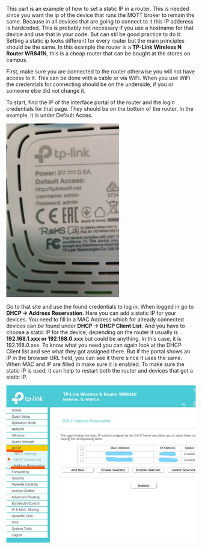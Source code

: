 This part is an example of how to set a static IP in a router. This is needed since you want the ip of the device that runs the MQTT broker to remain the same. Because in all devices that are going to connect to it this IP adderess is hardcoded. This is probably not necessary if you use a hostname for that device and use that in your code. But can stil be good practice to do it. Setting a static ip looks different for every router but the main principles should be the same.
In this example the router is a **TP-Link Wireless N Router WR841N**, this is a cheap router that can be bought at the stores on campus.

First, make sure you are connected to the router otherwise you will not have access to it. This can be done with a cable or via WiFi. When you use WiFi the credentials for connecting should be on the underside, if you or someone else did not change it.

To start, find the IP of the interface portal of the router and the login credentials for that page. They should be on the bottom of the router.
In the example, it is under Default Acces.


<img src="https://github.com/utwente-interaction-lab/MQTT-Communication/blob/main/Images%20Tutorial/underSideRouter.jpg" width="300">

Go to that site and use the found credentials to log in.
When logged in go to **DHCP -> Address Reservation**. Here you can add a static IP for your devices.
You need to fill in a MAC Address which for already connected devices can be found under **DHCP -> DHCP Client List**.
And you have to choose a static IP for the device, depending on the router it usually is **192.168.1.xxx or 192.168.0.xxx** but could be anything. In this case, it is 192.168.0.xxx.
To know what you need you can again look at the DHCP Client list and see what they got assigned there. But if the portal shows an IP in the browser URL field, you can see it there since it uses the same. When MAC and IP are filled in make sure it is enabled. To make sure the static IP is used, it can help to restart both the router and devices that got a static IP.




![DHCP Screen](https://github.com/utwente-interaction-lab/MQTT-Communication/blob/main/Images%20Tutorial/DHCPScreen.jpg)


